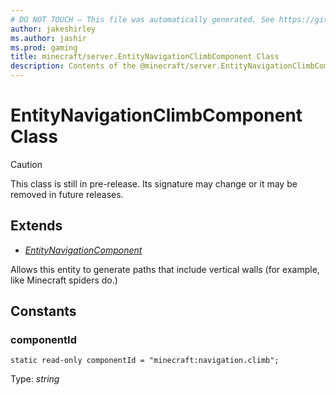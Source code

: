 ```yaml
---
# DO NOT TOUCH — This file was automatically generated. See https://github.com/mojang/minecraftapidocsgenerator to modify descriptions, examples, etc.
author: jakeshirley
ms.author: jashir
ms.prod: gaming
title: minecraft/server.EntityNavigationClimbComponent Class
description: Contents of the @minecraft/server.EntityNavigationClimbComponent class.
---
```

# EntityNavigationClimbComponent Class

> [!CAUTION]
> This class is still in pre-release.  Its signature may change or it may be removed in future releases.

## Extends
- [*EntityNavigationComponent*](EntityNavigationComponent.md)

Allows this entity to generate paths that include vertical walls (for example, like Minecraft spiders do.)

## Constants

### **componentId**
`static read-only componentId = "minecraft:navigation.climb";`

Type: *string*
